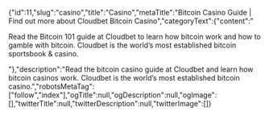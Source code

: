 {"id":11,"slug":"casino","title":"Casino","metaTitle":"Bitcoin Casino Guide | Find out more about Cloudbet Bitcoin Casino","categoryText":{"content":"<p>Read the Bitcoin 101 guide at Cloudbet to learn how bitcoin work and how to gamble with bitcoin. Cloudbet is the world’s most established bitcoin sportsbook &amp; casino.</p>"},"description":"Read the bitcoin casino guide at Cloudbet and learn how bitcoin casinos work. Cloudbet is the world’s most established bitcoin casino.","robotsMetaTag":["follow","index"],"ogTitle":null,"ogDescription":null,"ogImage":[],"twitterTitle":null,"twitterDescription":null,"twitterImage":[]}
